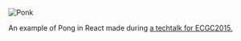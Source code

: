 ![Ponk](http://i.imgur.com/bRw8TyT.gif)

An example of Pong in React made during [a techtalk for ECGC2015.](http://slides.com/yeahgoodenough/lets-make-pong)
